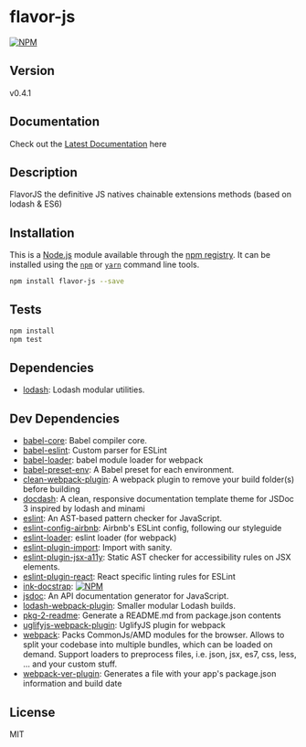 # flavor-js

[![NPM](https://nodei.co/npm/flavor-js.png?downloads=true&downloadRank=true&stars=true)](https://nodei.co/npm/flavor-js/)

## Version
v0.4.1

## Documentation
Check out the [Latest Documentation](https://blackmirror1980.github.io/flavor-js/docs/index.html) here

## Description
FlavorJS the definitive JS natives chainable extensions methods (based on lodash &amp; ES6)

## Installation

This is a [Node.js](https://nodejs.org/) module available through the 
[npm registry](https://www.npmjs.com/). It can be installed using the 
[`npm`](https://docs.npmjs.com/getting-started/installing-npm-packages-locally)
or 
[`yarn`](https://yarnpkg.com/en/)
command line tools.

```sh
npm install flavor-js --save
```

## Tests

```sh
npm install
npm test
```

## Dependencies

- [lodash](https://ghub.io/lodash): Lodash modular utilities.

## Dev Dependencies

- [babel-core](https://ghub.io/babel-core): Babel compiler core.
- [babel-eslint](https://ghub.io/babel-eslint): Custom parser for ESLint
- [babel-loader](https://ghub.io/babel-loader): babel module loader for webpack
- [babel-preset-env](https://ghub.io/babel-preset-env): A Babel preset for each environment.
- [clean-webpack-plugin](https://ghub.io/clean-webpack-plugin): A webpack plugin to remove your build folder(s) before building
- [docdash](https://ghub.io/docdash): A clean, responsive documentation template theme for JSDoc 3 inspired by lodash and minami
- [eslint](https://ghub.io/eslint): An AST-based pattern checker for JavaScript.
- [eslint-config-airbnb](https://ghub.io/eslint-config-airbnb): Airbnb&#39;s ESLint config, following our styleguide
- [eslint-loader](https://ghub.io/eslint-loader): eslint loader (for webpack)
- [eslint-plugin-import](https://ghub.io/eslint-plugin-import): Import with sanity.
- [eslint-plugin-jsx-a11y](https://ghub.io/eslint-plugin-jsx-a11y): Static AST checker for accessibility rules on JSX elements.
- [eslint-plugin-react](https://ghub.io/eslint-plugin-react): React specific linting rules for ESLint
- [ink-docstrap](https://ghub.io/ink-docstrap): [![NPM](https://nodei.co/npm/ink-docstrap.png?downloads=true)](https://nodei.co/npm/ink-docstrap/)
- [jsdoc](https://ghub.io/jsdoc): An API documentation generator for JavaScript.
- [lodash-webpack-plugin](https://ghub.io/lodash-webpack-plugin): Smaller modular Lodash builds.
- [pkg-2-readme](https://ghub.io/pkg-2-readme): Generate a README.md from package.json contents
- [uglifyjs-webpack-plugin](https://ghub.io/uglifyjs-webpack-plugin): UglifyJS plugin for webpack
- [webpack](https://ghub.io/webpack): Packs CommonJs/AMD modules for the browser. Allows to split your codebase into multiple bundles, which can be loaded on demand. Support loaders to preprocess files, i.e. json, jsx, es7, css, less, ... and your custom stuff.
- [webpack-ver-plugin](https://ghub.io/webpack-ver-plugin): Generates a file with your app&#39;s package.json information and build date

## License

MIT
